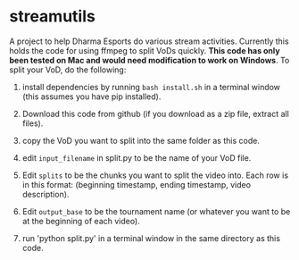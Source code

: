 # streamutils

A project to help Dharma Esports do various stream activities. Currently this holds the code for using ffmpeg to split VoDs quickly. **This code has only been tested on Mac and would need modification to work on Windows**. To split your VoD, do the following:

1. install dependencies by running `bash install.sh` in a terminal window (this assumes you have pip installed).

1. Download this code from github (if you download as a zip file, extract all files).

1. copy the VoD you want to split into the same folder as this code.

1. edit `input_filename` in split.py to be the name of your VoD file.

1. Edit `splits` to be the chunks you want to split the video into. Each row is in this format: (beginning timestamp, ending timestamp, video description).

1. Edit `output_base` to be the tournament name (or whatever you want to be at the beginning of each video).

1. run 'python split.py' in a terminal window in the same directory as this code.
